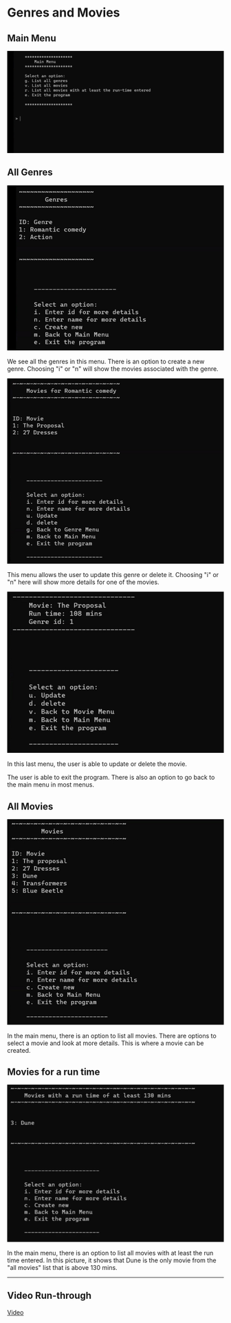 # Genres and Movies

## Main Menu
![Main Menu](./lib/pictures/Main%20Menu.png)

## All Genres
![All Genres](./lib/pictures/Genre%20menu.png)

We see all the genres in this menu. There is an option to create a new genre. Choosing "i" or "n" will show the movies associated with the genre. 

![Movies for romantic comedy](./lib/pictures/Movies%20for%20romantic%20comedy.png)

This menu allows the user to update this genre or delete it. Choosing "i" or "n" here will show more details for one of the movies. 

![Movie](./lib/pictures/The%20proposal.png)

In this last menu, the user is able to update or delete the movie.

The user is able to exit the program. There is also an option to go back to the main menu in most menus. 

## All Movies
![All Movies](./lib/pictures/All%20movies.png)

In the main menu, there is an option to list all movies. There are options to select a movie and look at more details. This is where a movie can be created. 

## Movies for a run time
![Movies for a run time](./lib/pictures/Over%20130%20mins.png)

In the main menu, there is an option to list all movies with at least the run time entered. In this picture, it shows that Dune is the only movie from the "all movies" list that is above 130 mins. 

---

## Video Run-through
[Video](https://youtu.be/HI1QNCqRNoc)